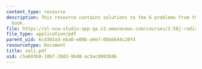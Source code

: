 ```yaml
---
content_type: resource
description: This resource contains solutions to the 6 problems from the course text
  book.
file: https://ol-ocw-studio-app-qa.s3.amazonaws.com/courses/2-58j-radiative-transfer-spring-2006/c5a693b010bf28d39bd8ac5ac0983b86_sol1.pdf
file_type: application/pdf
parent_uid: 6cd301a3-eba0-e00b-a9e7-0bb6644c20f4
resourcetype: Document
title: sol1.pdf
uid: c5a693b0-10bf-28d3-9bd8-ac5ac0983b86
---
```

